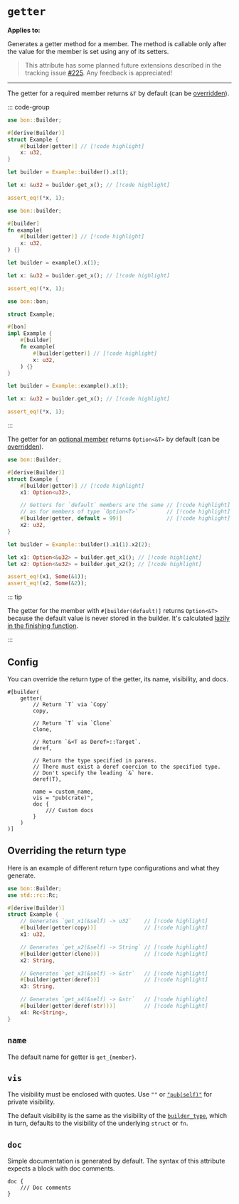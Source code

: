 # `getter`

**Applies to:** <Badge type="warning" text="struct fields"/> <Badge type="warning" text="function arguments"/> <Badge type="warning" text="method arguments"/>

Generates a getter method for a member. The method is callable only after the value for the member is set using any of its setters.

> This attribute has some planned future extensions described in the tracking issue [#225](https://github.com/elastio/bon/issues/225). Any feedback is appreciated!

---

The getter for a required member returns `&T` by default (can be [overridden](#overriding-the-return-type)).

::: code-group

```rust [Struct]
use bon::Builder;

#[derive(Builder)]
struct Example {
    #[builder(getter)] // [!code highlight]
    x: u32,
}

let builder = Example::builder().x(1);

let x: &u32 = builder.get_x(); // [!code highlight]

assert_eq!(*x, 1);
```

```rust [Function]
use bon::builder;

#[builder]
fn example(
    #[builder(getter)] // [!code highlight]
    x: u32,
) {}

let builder = example().x(1);

let x: &u32 = builder.get_x(); // [!code highlight]

assert_eq!(*x, 1);
```

```rust [Method]
use bon::bon;

struct Example;

#[bon]
impl Example {
    #[builder]
    fn example(
        #[builder(getter)] // [!code highlight]
        x: u32,
    ) {}
}

let builder = Example::example().x(1);

let x: &u32 = builder.get_x(); // [!code highlight]

assert_eq!(*x, 1);
```

:::

The getter for an [optional member](../../../guide/basics/optional-members) returns `Option<&T>` by default (can be [overridden](#config)).

```rust
use bon::Builder;

#[derive(Builder)]
struct Example {
    #[builder(getter)] // [!code highlight]
    x1: Option<u32>,

    // Getters for `default` members are the same // [!code highlight]
    // as for members of type `Option<T>`         // [!code highlight]
    #[builder(getter, default = 99)]              // [!code highlight]
    x2: u32,
}

let builder = Example::builder().x1(1).x2(2);

let x1: Option<&u32> = builder.get_x1(); // [!code highlight]
let x2: Option<&u32> = builder.get_x2(); // [!code highlight]

assert_eq!(x1, Some(&1));
assert_eq!(x2, Some(&2));
```

::: tip

The getter for the member with `#[builder(default)]` returns `Option<&T>` because the default value is never stored in the builder. It's calculated [lazily in the finishing function](./default).

:::

## Config

You can override the return type of the getter, its name, visibility, and docs.

```attr
#[builder(
    getter(
        // Return `T` via `Copy`
        copy,

        // Return `T` via `Clone`
        clone,

        // Return `&<T as Deref>::Target`.
        deref,

        // Return the type specified in parens.
        // There must exist a deref coercion to the specified type.
        // Don't specify the leading `&` here.
        deref(T),

        name = custom_name,
        vis = "pub(crate)",
        doc {
            /// Custom docs
        }
    )
)]
```

## Overriding the return type

Here is an example of different return type configurations and what they generate.

```rust
use bon::Builder;
use std::rc::Rc;

#[derive(Builder)]
struct Example {
    // Generates `get_x1(&self) -> u32`    // [!code highlight]
    #[builder(getter(copy))]               // [!code highlight]
    x1: u32,

    // Generates `get_x2(&self) -> String` // [!code highlight]
    #[builder(getter(clone))]              // [!code highlight]
    x2: String,

    // Generates `get_x3(&self) -> &str`   // [!code highlight]
    #[builder(getter(deref))]              // [!code highlight]
    x3: String,

    // Generates `get_x4(&self) -> &str`   // [!code highlight]
    #[builder(getter(deref(str)))]         // [!code highlight]
    x4: Rc<String>,
}
```

## `name`

The default name for getter is `get_{member}`.

## `vis`

The visibility must be enclosed with quotes. Use `""` or [`"pub(self)"`](https://doc.rust-lang.org/reference/visibility-and-privacy.html#pubin-path-pubcrate-pubsuper-and-pubself) for private visibility.

The default visibility is the same as the visibility of the [`builder_type`](../top-level/builder_type#vis), which in turn, defaults to the visibility of the underlying `struct` or `fn`.

## `doc`

Simple documentation is generated by default. The syntax of this attribute expects a block with doc comments.

```attr
doc {
    /// Doc comments
}
```
